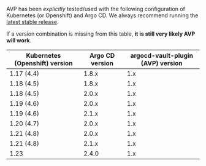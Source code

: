 AVP has been _explicitly_ tested/used with the following configuration of Kubernetes (or Openshift) and Argo CD. We always recommend running the [latest stable release](https://github.com/argoproj-labs/argocd-vault-plugin/releases). 

If a version combination is missing from this table, **it is still very likely AVP will work**. 

| Kubernetes (Openshift) version | Argo CD version  | argocd-vault-plugin (AVP) version |
| -- | -- | -- |
| 1.17 (4.4) | 1.8.x | 1.x |
| 1.18 (4.5) | 1.8.x | 1.x |
| 1.18 (4.5) | 2.0.x | 1.x |
| 1.19 (4.6) | 2.0.x | 1.x |
| 1.19 (4.6) | 2.1.x | 1.x |
| 1.20 (4.7) | 2.0.x | 1.x |
| 1.21 (4.8) | 2.0.x | 1.x |
| 1.21 (4.8) | 2.1.x | 1.x |
| 1.23       | 2.4.0 | 1.x |
